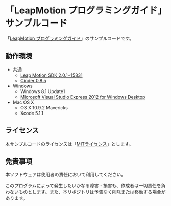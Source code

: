 「LeapMotion プログラミングガイド」サンプルコード
===========

「[LeapMotion プログラミングガイド](http://www.kohgakusha.co.jp/books/detail/978-4-7775-1839-5)」のサンプルコードです。


## 動作環境
 * 共通
   * [Leap Motion SDK 2.0.1+15831](https://developer.leapmotion.com/)
   * [Cinder 0.8.5](http://libcinder.org/)
 * Windows 
   * Windows 8.1 Update1
   * [Microsoft Visual Studio Express 2012 for Windows Desktop](http://www.microsoft.com/ja-jp/download/details.aspx?id=34673)
 * Mac OS X
   * OS X 10.9.2 Mavericks 
   * Xcode 5.1.1

## ライセンス

本サンプルコードのライセンスは「[MITライセンス](http://ja.wikipedia.org/wiki/MIT_License)」とします。


## 免責事項

本ソフトウェアは使用者の責任において利用してください。

このプログラムによって発生したいかなる障害・損害も、作成者は一切責任を負わないものとします。また、本リポジトリは予告なく削除または移動する場合があります。
